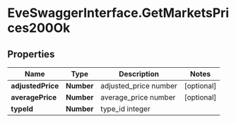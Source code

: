 # EveSwaggerInterface.GetMarketsPrices200Ok

## Properties
Name | Type | Description | Notes
------------ | ------------- | ------------- | -------------
**adjustedPrice** | **Number** | adjusted_price number | [optional] 
**averagePrice** | **Number** | average_price number | [optional] 
**typeId** | **Number** | type_id integer | 


